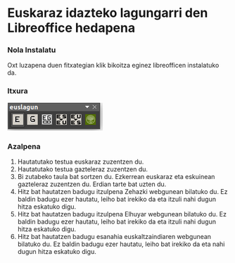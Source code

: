 Euskaraz idazteko lagungarri den Libreoffice hedapena
===

### Nola Instalatu

Oxt luzapena duen fitxategian klik bikoitza eginez libreofficen instalatuko da.

### Itxura

![Tresna barra](tresna_barra.png)

### Azalpena

 1. Hautatutako testua euskaraz zuzentzen du.
 2. Hautatutako testua gazteleraz zuzentzen du.
 3. Bi zutabeko taula bat sortzen du. Ezkerrean euskaraz eta eskuinean gazteleraz zuzentzen du. Erdian tarte bat uzten du.
 4. Hitz bat hautatzen badugu itzulpena Zehazki webgunean bilatuko du. Ez baldin badugu ezer hautatu, leiho bat irekiko da eta itzuli nahi dugun hitza eskatuko digu.
 5. Hitz bat hautatzen badugu itzulpena Elhuyar webgunean bilatuko du. Ez baldin badugu ezer hautatu, leiho bat irekiko da eta itzuli nahi dugun hitza eskatuko digu.
 6. Hitz bat hautatzen badugu esanahia euskaltzaindiaren webgunean bilatuko du. Ez baldin badugu ezer hautatu, leiho bat irekiko da eta nahi dugun hitza eskatuko digu.